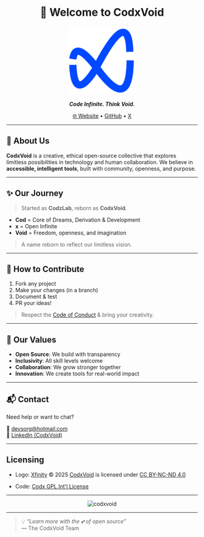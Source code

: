 <h1 align="center">🚀 Welcome to <strong>CodxVoid</strong></h1>

<p align="center">
  <img src="https://github.com/codxvoid/.github/blob/main/IMG/xfinity.png" width="180" alt="Xfinity: CodxVoid Logo" />
</p>

<p align="center"><em><strong>Code Infinite. Think Void.</strong></em></p>

<p align="center">
  <a href="https://codxvoid.github.io">🌐 Website</a> • 
  <a href="https://github.com/codxvoid">GitHub</a> • 
  <a href="https://www.x.com/@codxvoid"> X</a>
</p>

---

## 🧠 About Us

**CodxVoid** is a creative, ethical open-source collective that explores limitless possibilities in technology and human collaboration.
We believe in **accessible, intelligent tools**, built with community, openness, and purpose.

---

## ✨ Our Journey

> Started as **CodzLab**, reborn as **CodxVoid**.

- **Cod** = Core of Dreams, Derivation & Development  
- **x** = Open Infinite  
- **Void** = Freedom, openness, and imagination  

> A name reborn to reflect our limitless vision.

---

## 🤝 How to Contribute

1.  Fork any project
2.  Make your changes (in a branch)
3.  Document & test
4.  PR your ideas!

> Respect the [Code of Conduct](https://github.com/codxvoid/.github/blob/main/CODE_OF_CONDUCT.md) & bring your creativity.

---

## 🎯 Our Values

-  **Open Source**: We build with transparency
-  **Inclusivity**: All skill levels welcome
-  **Collaboration**: We grow stronger together
-  **Innovation**: We create tools for real-world impact

---

## 📬 Contact

Need help or want to chat?

📧 devsorg@hotmail.com  
🔗 [LinkedIn (CodxVoid)](https://linkedin.com/company/codxvoid)

---

##  Licensing

-  Logo: [Xfinity](https://github.com/codxvoid/.github/blob/main/IMG/xfinity.png) © 2025 [CodxVoid](https://github.com/codxvoid) is licensed under [CC BY-NC-ND 4.0](https://creativecommons.org/licenses/by-nc-nd/4.0/)

-  Code: [Codx GPL Int'l License](https://github.com/codxvoid/.github/tree/main?tab=License-1-ov-file)

---

<p align="center">
  <img src="https://komarev.com/ghpvc/?username=codxvoid&label=Profile%20views&color=0049ff&style=flat" alt="codxvoid" />
</p>

---

> 💡 _“Learn more with the 💕 of open source”_  
> — The CodxVoid Team

